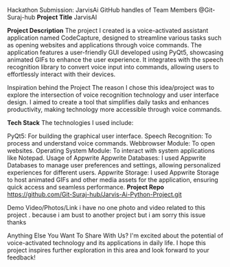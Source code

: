 Hackathon Submission: JarvisAi
GitHub handles of Team Members
@Git-Suraj-hub
**Project Title**
JarvisAI

**Project Description**
The project I created is a voice-activated assistant application named CodeCapture, designed to streamline various tasks such as opening websites and applications through voice commands. The application features a user-friendly GUI developed using PyQt5, showcasing animated GIFs to enhance the user experience. It integrates with the speech recognition library to convert voice input into commands, allowing users to effortlessly interact with their devices.

Inspiration behind the Project
The reason I chose this idea/project was to explore the intersection of voice recognition technology and user interface design. I aimed to create a tool that simplifies daily tasks and enhances productivity, making technology more accessible through voice commands.

**Tech Stack**
The technologies I used include:

PyQt5: For building the graphical user interface.
Speech Recognition: To process and understand voice commands.
Webbrowser Module: To open websites.
Operating System Module: To interact with system applications like Notepad.
Usage of Appwrite
Appwrite Databases: I used Appwrite Databases to manage user preferences and settings, allowing personalized experiences for different users.
Appwrite Storage: I used Appwrite Storage to host animated GIFs and other media assets for the application, ensuring quick access and seamless performance.
**Project Repo**
https://github.com/Git-Suraj-hub/Jarvis-Ai-Python-Project.git

Demo Video/Photos/Link
i have no one photo and video related to this project . because i am bust to another project but i am sorry this issue thanks


Anything Else You Want To Share With Us?
I'm excited about the potential of voice-activated technology and its applications in daily life. I hope this project inspires further exploration in this area and look forward to your feedback!

